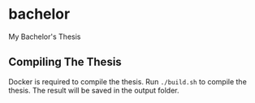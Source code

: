 # bachelor
My Bachelor's Thesis

## Compiling The Thesis

Docker is required to compile the thesis. Run `./build.sh` to compile the thesis.
The result will be saved in the output folder.